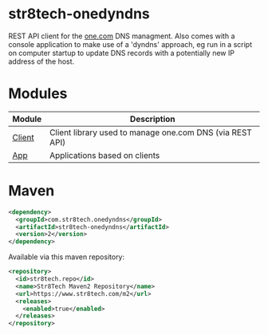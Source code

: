 # str8tech-onedyndns

REST API client for the [one.com](https://www.one.com) DNS managment. Also comes with a console application to make use of a 'dyndns' approach, eg run in a script on computer startup to update DNS records with a potentially new IP address of the host.

# Modules

Module|Description
-|-
[Client](https://github.com/richard-strate/str8tech-onedyndns/tree/master/client)|Client library used to manage one.com DNS (via REST API)
[App](https://github.com/richard-strate/str8tech-onedyndns/tree/master/app)|Applications based on clients

# Maven

````xml
<dependency>
  <groupId>com.str8tech.onedyndns</groupId>
  <artifactId>str8tech-onedyndns</artifactId>
  <version>2</version>
</dependency>
````

Available via this maven repository:

````xml
<repository>
  <id>str8tech.repo</id>
  <name>Str8Tech Maven2 Repository</name>
  <url>https://www.str8tech.com/m2</url>
  <releases>
    <enabled>true</enabled>
  </releases>
</repository>
````
